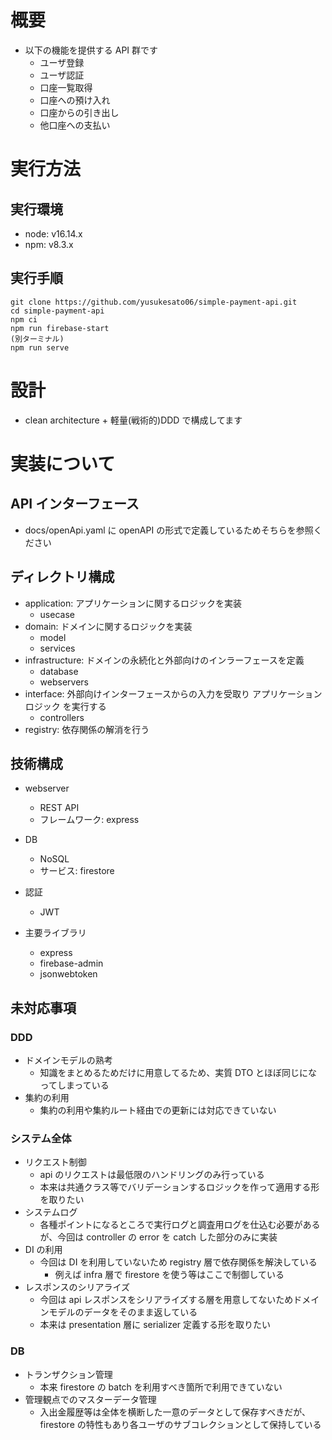 # 概要

- 以下の機能を提供する API 群です
  - ユーザ登録
  - ユーザ認証
  - 口座一覧取得
  - 口座への預け入れ
  - 口座からの引き出し
  - 他口座への支払い

# 実行方法

## 実行環境

- node: v16.14.x
- npm: v8.3.x

## 実行手順

```
git clone https://github.com/yusukesato06/simple-payment-api.git
cd simple-payment-api
npm ci
npm run firebase-start
(別ターミナル)
npm run serve
```

# 設計

- clean architecture + 軽量(戦術的)DDD で構成してます

# 実装について

## API インターフェース

- docs/openApi.yaml に openAPI の形式で定義しているためそちらを参照ください

## ディレクトリ構成

- application: アプリケーションに関するロジックを実装
  - usecase
- domain: ドメインに関するロジックを実装
  - model
  - services
- infrastructure: ドメインの永続化と外部向けのインラーフェースを定義
  - database
  - webservers
- interface: 外部向けインターフェースからの入力を受取り アプリケーションロジック を実行する
  - controllers
- registry: 依存関係の解消を行う

## 技術構成

- webserver

  - REST API
  - フレームワーク: express

- DB

  - NoSQL
  - サービス: firestore

- 認証

  - JWT

- 主要ライブラリ
  - express
  - firebase-admin
  - jsonwebtoken

## 未対応事項

### DDD

- ドメインモデルの熟考
  - 知識をまとめるためだけに用意してるため、実質 DTO とほぼ同じになってしまっている
- 集約の利用
  - 集約の利用や集約ルート経由での更新には対応できていない

### システム全体

- リクエスト制御
  - api のリクエストは最低限のハンドリングのみ行っている
  - 本来は共通クラス等でバリデーションするロジックを作って適用する形を取りたい
- システムログ
  - 各種ポイントになるところで実行ログと調査用ログを仕込む必要があるが、今回は controller の error を catch した部分のみに実装
- DI の利用
  - 今回は DI を利用していないため registry 層で依存関係を解決している
    - 例えば infra 層で firestore を使う等はここで制御している
- レスポンスのシリアライズ
  - 今回は api レスポンスをシリアライズする層を用意してないためドメインモデルのデータをそのまま返している
  - 本来は presentation 層に serializer 定義する形を取りたい

### DB

- トランザクション管理
  - 本来 firestore の batch を利用すべき箇所で利用できていない
- 管理観点でのマスターデータ管理
  - 入出金履歴等は全体を横断した一意のデータとして保存すべきだが、firestore の特性もあり各ユーザのサブコレクションとして保持している
